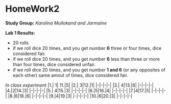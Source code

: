 # HomeWork2
**Study Group:** _Karolina Mullokand and Jarmaine_

**Lab 1 Results:** 
- 20 rolls
- if we roll dice 20 times, and you get number **6** three or four times, dice considered fair.
- if we roll dice 20 times, and you get number **6** less than three or more than four times, dice considered unfair.
- if we roll dice 20 times, and you get number **1 and 6** (or any opposites of each other) same amout of times, dice considered fair.

_In class experiment_ 
|1.| 1| 11.|5|
|2.| 3|12.|1|
|-|-|-|-|
|3.| 4|13.|6|
|-|-|-|-|
|4.|2|14.|3|
|-|-|-|-|
|5.| 4|15.|3|
|-|-|-|-|
|6.|5|16.|4|
|-|-|-|-|
|7.|4|17.|5|
|-|-|-|-|
|8.|6|18.|6|
|-|-|-|-|
|9.|4|19.|3|
|-|-|-|-|
|10.|6|20.|3|
|-|-|-|-|
